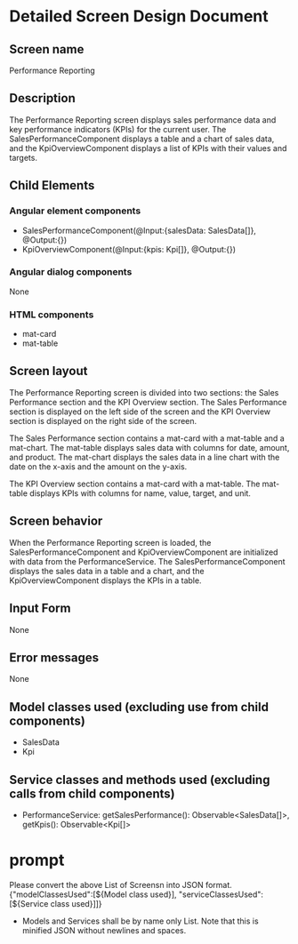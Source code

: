 # Detailed Screen Design Document

## Screen name
Performance Reporting

## Description
The Performance Reporting screen displays sales performance data and key performance indicators (KPIs) for the current user. The SalesPerformanceComponent displays a table and a chart of sales data, and the KpiOverviewComponent displays a list of KPIs with their values and targets.

## Child Elements
### Angular element components
- SalesPerformanceComponent(@Input:{salesData: SalesData[]}, @Output:{})
- KpiOverviewComponent(@Input:{kpis: Kpi[]}, @Output:{})

### Angular dialog components
None

### HTML components
- mat-card
- mat-table

## Screen layout
The Performance Reporting screen is divided into two sections: the Sales Performance section and the KPI Overview section. The Sales Performance section is displayed on the left side of the screen and the KPI Overview section is displayed on the right side of the screen.

The Sales Performance section contains a mat-card with a mat-table and a mat-chart. The mat-table displays sales data with columns for date, amount, and product. The mat-chart displays the sales data in a line chart with the date on the x-axis and the amount on the y-axis.

The KPI Overview section contains a mat-card with a mat-table. The mat-table displays KPIs with columns for name, value, target, and unit.

## Screen behavior
When the Performance Reporting screen is loaded, the SalesPerformanceComponent and KpiOverviewComponent are initialized with data from the PerformanceService. The SalesPerformanceComponent displays the sales data in a table and a chart, and the KpiOverviewComponent displays the KPIs in a table.

## Input Form
None

## Error messages
None

## Model classes used (excluding use from child components)
- SalesData
- Kpi

## Service classes and methods used (excluding calls from child components)
- PerformanceService: getSalesPerformance(): Observable<SalesData[]>, getKpis(): Observable<Kpi[]>

# prompt
Please convert the above List of Screensn into JSON format.
{"modelClassesUsed":[${Model class used}], "serviceClassesUsed":[${Service class used}]]}
* Models and Services shall be by name only List.
Note that this is minified JSON without newlines and spaces.